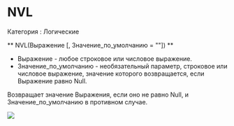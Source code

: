 ﻿
# NVL

Категория : Логические

** NVL(Выражение [, Значение_по_умолчанию = ""]) **

* Выражение - любое строковое или числовое выражение.
* Значение_по_умолчанию - необязательный параметр, строковое или числовое выражение, значение которого возвращается, если Выражение равно Null.

Возвращает значение Выражения, если оно не равно Null, и Значение_по_умолчанию в противном случае.

![](/mediatag>Логические)

